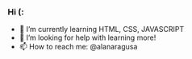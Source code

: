 ### Hi (:

- 🌱 I’m currently learning HTML, CSS, JAVASCRIPT
- 🤔 I’m looking for help with learning more!
- 📫 How to reach me: @alanaragusa


